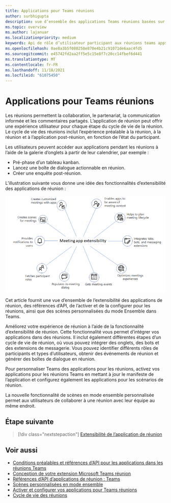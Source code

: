 ```yaml
---
title: Applications pour Teams réunions
author: surbhigupta
description: vue d’ensemble des applications Teams réunions basées sur le rôle des participants et des utilisateurs
ms.topic: overview
ms.author: lajanuar
ms.localizationpriority: medium
keywords: Api de rôle d’utilisateur participant aux réunions teams apps
ms.openlocfilehash: 0ae8a3b5f080258e870e4b21c91071de6aac4fd5
ms.sourcegitcommit: e45742fd2aa2ff5e5c15e8f7c20cc14fbef6d441
ms.translationtype: MT
ms.contentlocale: fr-FR
ms.lasthandoff: 11/18/2021
ms.locfileid: "61075450"
---
```

# <a name="apps-for-teams-meetings"></a>Applications pour Teams réunions

Les réunions permettent la collaboration, le partenariat, la communication informée et les commentaires partagés. L’application de réunion peut offrir une expérience utilisateur pour chaque étape du cycle de vie de la réunion. Le cycle de vie des réunions inclut l’expérience préalable à la réunion, à la réunion et à l’application post-réunion, en fonction de l’état du participant.

Les utilisateurs peuvent accéder aux applications pendant les réunions à l’aide de la galerie d’onglets à partir de leur calendrier, par exemple :

* Pré-phase d’un tableau kanban.
* Lancez une boîte de dialogue actionnable en réunion.
* Créer une enquête post-réunion.

L’illustration suivante vous donne une idée des fonctionnalités d’extensibilité des applications de réunion :

![Extensibilité de l’application de réunion](../assets/images/apps-in-meetings/meetingappextensibility.png)

Cet article fournit une vue d’ensemble de l’extensibilité des applications de réunion, des références d’API, de l’activer et de la configurer pour les réunions, ainsi que des scènes personnalisées du mode Ensemble dans Teams.

Améliorez votre expérience de réunion à l’aide de la fonctionnalité d’extensibilité de réunion. Cette fonctionnalité vous permet d’intégrer vos applications dans des réunions. Il inclut également différentes étapes d’un cycle de vie de réunion, où vous pouvez intégrer des onglets, des bots et des extensions de messagerie. Vous pouvez identifier différents rôles de participants et types d’utilisateurs, obtenir des événements de réunion et générer des boîtes de dialogue en réunion.

Pour personnaliser Teams des applications pour les réunions, activez vos applications pour les réunions Teams en mettant à jour le manifeste de l’application et configurez également les applications pour les scénarios de réunion.

La nouvelle fonctionnalité de scènes en mode ensemble personnalisée permet aux utilisateurs de collaborer à une réunion avec leur équipe au même endroit.

## <a name="next-step"></a>Étape suivante

> [!div class="nextstepaction"]
> [Extensibilité de l’application de réunion](meeting-app-extensibility.md)

## <a name="see-also"></a>Voir aussi

* [Conditions préalables et références d’API pour les applications dans les réunions Teams](create-apps-for-teams-meetings.md)
* [Conception de votre extension Microsoft Teams réunion](~/apps-in-teams-meetings/design/designing-apps-in-meetings.md)
* [Références d’API d’applications de réunion : Teams](~/apps-in-teams-meetings/api-references.md)
* [Scènes personnalisées en mode ensemble](~/apps-in-teams-meetings/teams-together-mode.md)
* [Activer et configurer vos applications pour Teams réunions](~/apps-in-teams-meetings/enable-and-configure-your-app-for-teams-meetings.md)
* [Cycle de vie des réunions](meeting-app-extensibility.md#meeting-lifecycle)

